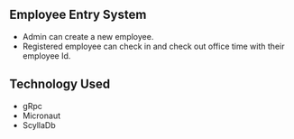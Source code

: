 
## Employee Entry System
- Admin can create a new employee. 
- Registered employee can check in and check out office time with their employee Id. 

## Technology Used
- gRpc 
- Micronaut
- ScyllaDb

